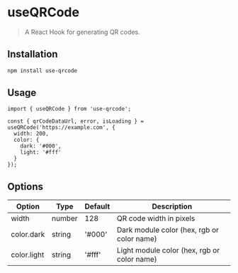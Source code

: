 # useQRCode

> A React Hook for generating QR codes.

## Installation

```bash
npm install use-qrcode
```

## Usage

```tsx
import { useQRCode } from 'use-qrcode';
```

```tsx
const { qrCodeDataUrl, error, isLoading } = useQRCode('https://example.com', {
  width: 200,
  color: {
    dark: '#000',
    light: '#fff'
  }
});
```

## Options

| Option | Type | Default | Description |
|-------|------|--------|-----------|
| width | number | 128 | QR code width in pixels |
| color.dark | string | '#000' | Dark module color (hex, rgb or color name) |
| color.light | string | '#fff' | Light module color (hex, rgb or color name) |
